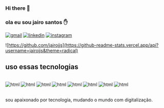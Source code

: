 ### Hi there 👋


### ola eu sou jairo santos ✋

[![gmail](https://img.shields.io/badge/Gmail-D14836?style=for-the-badge&logo=gmail&logoColor=white)](https://mail.google.com/mail/u/0/#inbox)
[![linkedin](https://img.shields.io/badge/LinkedIn-0077B5?style=for-the-badge&logo=linkedin&logoColor=white)](https://www.linkedin.com/in/jairo-santos-2929691b3)
[![instagram](https://img.shields.io/badge/Instagram-E4405F?style=for-the-badge&logo=instagram&logoColor=white)](https://www.instagram.com/jairosantos2267/) 

![https://github.com/jairojjs](https://github-readme-stats.vercel.app/api?username=jairojjs&theme=radical)


## uso essas tecnologias

<div style="display: inline_blog"><br/>
<img olign="center" alt="html" src="https://img.shields.io/badge/HTML5-E34F26?style=for-the-badge&logo=html5&logoColor=white" (index.html)/>
  
<img olign="center" alt="html" src="https://img.shields.io/badge/CSS3-1572B6?style=for-the-badge&logo=css3&logoColor=white" />
  
<img olign="center" alt="html" src="https://img.shields.io/badge/JavaScript-323330?style=for-the-badge&logo=javascript&logoColor=F7DF1E" />

<img oling="center" alt="html" src="https://img.shields.io/badge/Python-14354C?style=for-the-badge&logo=python&logoColor=white">

<img oling="center" alt="html" src="https://img.shields.io/badge/MySQL-005C84?style=for-the-badge&logo=mysql&logoColor=white">

<img olign="center" alt="html" src="https://img.shields.io/badge/MariaDB-003545?style=for-the-badge&logo=mariadb&logoColor=white" />
<img olign="center" alt="html" src="https://img.shields.io/badge/Microsoft_Excel-217346?style=for-the-badge&logo=microsoft-excel&logoColor=white" />
<img oling="center" alt="html" src="https://img.shields.io/badge/Oracle-F80000?style=for-the-badge&logo=oracle&logoColor=black">


</div><br/>

sou apaixonado por tecnologia, mudando o mundo com digitalização.
